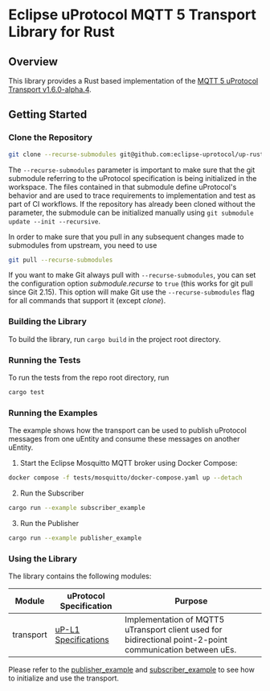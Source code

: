# Eclipse uProtocol MQTT 5 Transport Library for Rust

## Overview

This library provides a Rust based implementation of the [MQTT 5 uProtocol Transport v1.6.0-alpha.4](https://github.com/eclipse-uprotocol/up-spec/blob/v1.6.0-alpha.4/up-l1/mqtt_5.adoc).

## Getting Started

### Clone the Repository

```sh
git clone --recurse-submodules git@github.com:eclipse-uprotocol/up-rust
```

The `--recurse-submodules` parameter is important to make sure that the git submodule referring to the uProtocol specification is being initialized in the workspace. The files contained in that submodule define uProtocol's behavior and are used to trace requirements to implementation and test as part of CI workflows.
If the repository has already been cloned without the parameter, the submodule can be initialized manually using `git submodule update --init --recursive`.

In order to make sure that you pull in any subsequent changes made to submodules from upstream, you need to use

```sh
git pull --recurse-submodules
```

If you want to make Git always pull with `--recurse-submodules`, you can set the configuration option *submodule.recurse* to `true` (this works for git pull since Git 2.15). This option will make Git use the `--recurse-submodules` flag for all commands that support it (except *clone*).

### Building the Library

To build the library, run `cargo build` in the project root directory.

### Running the Tests

To run the tests from the repo root directory, run
```bash
cargo test
```

### Running the Examples

The example shows how the transport can be used to publish uProtocol messages from one uEntity and consume these messages on another uEntity.

1. Start the Eclipse Mosquitto MQTT broker using Docker Compose:

```bash
docker compose -f tests/mosquitto/docker-compose.yaml up --detach
```

2. Run the Subscriber

```bash
cargo run --example subscriber_example
```

3. Run the Publisher

```bash
cargo run --example publisher_example
```

### Using the Library

The library contains the following modules:

| Module    | uProtocol Specification                                                                                 | Purpose                                                                                                   |
| --------- | ------------------------------------------------------------------------------------------------------- | --------------------------------------------------------------------------------------------------------- |
| transport | [uP-L1 Specifications](https://github.com/eclipse-uprotocol/uprotocol-spec/blob/main/up-l1/README.adoc) | Implementation of MQTT5 uTransport client used for bidirectional point-2-point communication between uEs. |

Please refer to the [publisher_example](/examples/publisher_example.rs) and [subscriber_example](/examples/subscriber_example.rs) to see how to initialize and use the transport.
